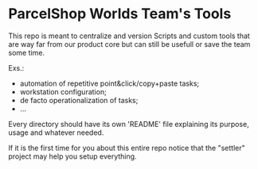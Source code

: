 # ParcelShop Worlds Team's Tools

This repo is meant to centralize and version Scripts and custom tools that are way far from our product core but can still be usefull or save the team some time.

Exs.:
- automation of repetitive point&click/copy+paste tasks;
- workstation configuration;
- de facto operationalization of tasks;
- ...

Every directory should have its own 'README' file explaining its purpose, usage and whatever needed.

If it is the first time for you about this entire repo notice that the "settler" project may help you setup everything.
